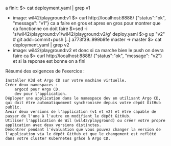 a finir:
$> cat deployment.yaml | grep v1
- image: wil42/playground:v1
$> curl http://localhost:8888/
{"status":"ok", "message": "v1"}
ca a faire en gros
et apres en gros pour montrer que ca fonctionne on doit faire 
$>sed -i 's/wil42\/playground\:v1/wil42\/playground\:v2/g' deploy.yaml
$>g up "v2" # git add+commit+push
[..]
a773f39..999b9fe master -> master
$> cat deployment.yaml | grep v2
- image: wil42/playground:v2
et donc si ca marche bien le push on devra faire ca 
$> curl http://localhost:8888/
{"status":"ok", "message": "v2"}
et si la reponse est bonne on a fini

Résumé des exigences de l'exercice :

    Installer K3d et Argo CD sur votre machine virtuelle.
    Créer deux namespaces :
        argocd pour Argo CD.
        dev pour l'application.
    Déployer une application dans le namespace dev en utilisant Argo CD, qui doit être automatiquement synchronisée depuis votre dépôt GitHub public.
    Avoir deux versions de l'application (v1 et v2) et être capable de passer de l'une à l'autre en modifiant le dépôt GitHub.
    Utiliser l'application de Wil (wil42/playground) ou créer votre propre application avec deux versions distinctes.
    Démontrer pendant l'évaluation que vous pouvez changer la version de l'application via le dépôt GitHub et que le changement est reflété dans votre cluster Kubernetes grâce à Argo CD.
